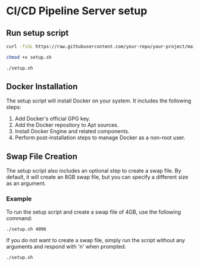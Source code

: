 # CI/CD Pipeline Server setup

## Run setup script
 
 ```bash
 curl -fsSL https://raw.githubusercontent.com/your-repo/your-project/main/setup.sh -o setup.sh
 ```
 
 ```bash
 chmod +x setup.sh
 ```
 
 ```bash
 ./setup.sh
 ```


## Docker Installation

The setup script will install Docker on your system. It includes the following steps:
1. Add Docker's official GPG key.
2. Add the Docker repository to Apt sources.
3. Install Docker Engine and related components.
4. Perform post-installation steps to manage Docker as a non-root user.

## Swap File Creation

The setup script also includes an optional step to create a swap file. By default, it will create an 8GB swap file, but you can specify a different size as an argument.

### Example

To run the setup script and create a swap file of 4GB, use the following command:

```bash
./setup.sh 4096
```


If you do not want to create a swap file, simply run the script without any arguments and respond with 'n' when prompted:

```bash
./setup.sh
```

